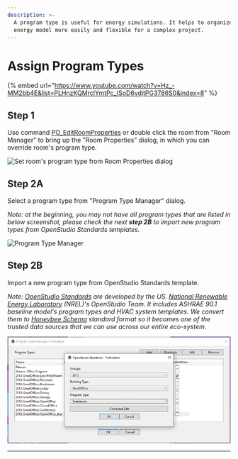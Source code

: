 ```yaml
---
description: >-
  A program type is useful for energy simulations. It helps to organize and edit
  energy model more easily and flexible for a complex project.
---
```


# Assign Program Types

{% embed url="https://www.youtube.com/watch?v=Hz_-MM2bb4E&list=PLHnzKQMrclYmtPc_ISoD6vdjtPG3786S0&index=8" %}

## **Step 1**

Use command [PO\_EditRoomProperties](../pollination-commands/po_editroomproperties.md) or double click the room from "Room Manager" to bring up the "Room Properties" dialog, in which you can override room's program type.

![Set room's program type from Room Properties dialog](<../../.gitbook/assets/image (78) (1).png>)

## **Step 2A**

Select a program type from "Program Type Manager" dialog.

_Note: at the beginning, you may not have all program types that are listed in below screenshot, please check the next **step 2B** to import new program types from OpenStudio Standards templates._

![Program Type Manager](<../../.gitbook/assets/image (71).png>)

## **Step 2B**

Import a new program type from OpenStudio Standards template.

_Note:_ [_OpenStudio Standards_](https://github.com/NREL/openstudio-standards/) _are developed by the US._ [_National Renewable Energy Laboratory_](https://www.nrel.gov) _(NREL)'s OpenStudio Team. It includes ASHRAE 90.1 baseline model's program types and HVAC system templates. We convert them to_ [_Honeybee Schema_](https://www.ladybug.tools/honeybee-schema/model.html) _standard format so it becomes one of the trusted data sources that we can use across our entire eco-system._

![](<../../.gitbook/assets/image (63) (1) (1).png>)

***
